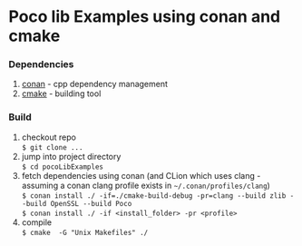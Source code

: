 
# Poco lib Examples using conan and cmake

### Dependencies
1. [conan](https://conan.io/) - cpp dependency management
2. [cmake](https://cmake.org/) - building tool

### Build
1. checkout repo  
`$ git clone ...`
1. jump into project directory  
`$ cd pocoLibExamples`
1. fetch dependencies using conan (and CLion which uses clang - assuming a conan clang profile exists in `~/.conan/profiles/clang`)  
`$ conan install ./ -if=./cmake-build-debug -pr=clang --build zlib --build OpenSSL --build Poco`  
`$ conan install ./ -if <install_folder> -pr <profile>`
1. compile  
`$ cmake  -G "Unix Makefiles" ./`
